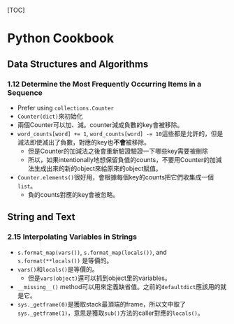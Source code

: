 [TOC]

# Python Cookbook

## Data Structures and Algorithms

### 1.12 Determine the Most Frequently Occurring Items in a Sequence

* Prefer using `collections.Counter`
* `Counter(dict)`來初始化
* 兩個Counter可以加、減。counter減成負數的key會被移除。
* `word_counts[word] += 1`, `word_counts[word] -= 10`這些都是允許的，但是減法即使減出了負數，對應的key也**不會**被移除。
  * 但是Counter的加減法之後會重新驗證驗證一下哪些key需要被刪除
  * 所以，如果intentionally地想保留負值的counts，不要用Counter的加減法生成出來的新的object來給原來的object賦值。
* `Counter.elements()`很好用，會根據每個key的counts把它們收集成一個`list`。
  * 負的counts對應的key會被忽略。
  
## String and Text

### 2.15 Interpolating Variables in Strings
* `s.format_map(vars())`, `s.format_map(locals())`, and `s.format(**locals())` 是等價的。
* `vars()`和`locals()`是等價的。
  * 但是`vars(object)`還可以抓到object里的variables。
* `__missing__()` method可以用來定義缺省值。之前的`defaultdict`應該用的就是它。  
* `sys._getframe(0)`是獲取stack最頂端的frame，所以文中取了`sys._getframe(1)`，意思是獲取`sub()`方法的caller對應的`locals()`。

